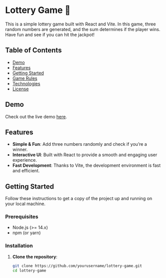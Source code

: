 # Lottery Game 🎲

This is a simple lottery game built with React and Vite. In this game, three random numbers are generated, and the sum determines if the player wins. Have fun and see if you can hit the jackpot!

## Table of Contents
- [Demo](#demo)
- [Features](#features)
- [Getting Started](#getting-started)
- [Game Rules](#game-rules)
- [Technologies](#technologies)
- [License](#license)

## Demo
Check out the live demo [here](#).

## Features
- **Simple & Fun**: Add three numbers randomly and check if you’re a winner.
- **Interactive UI**: Built with React to provide a smooth and engaging user experience.
- **Fast Development**: Thanks to Vite, the development environment is fast and efficient.

## Getting Started
Follow these instructions to get a copy of the project up and running on your local machine.

### Prerequisites
- Node.js (>= 14.x)
- npm (or yarn)

### Installation
1. **Clone the repository**:
   ```bash
   git clone https://github.com/yourusername/lottery-game.git
   cd lottery-game

